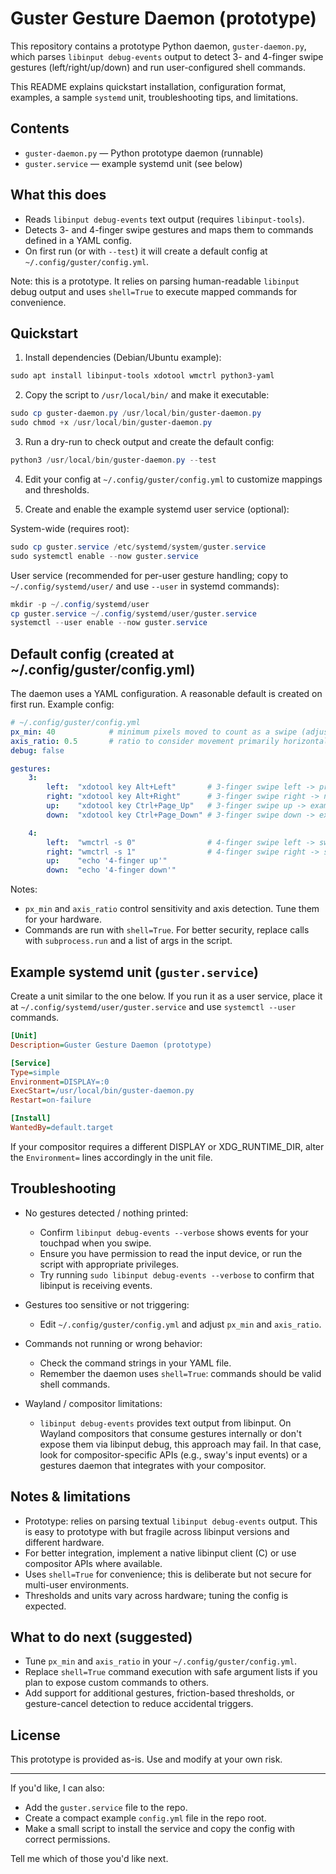 # Guster Gesture Daemon (prototype)

This repository contains a prototype Python daemon, `guster-daemon.py`, which parses `libinput debug-events` output to detect 3- and 4-finger swipe gestures (left/right/up/down) and run user-configured shell commands.

This README explains quickstart installation, configuration format, examples, a sample `systemd` unit, troubleshooting tips, and limitations.

## Contents

- `guster-daemon.py` — Python prototype daemon (runnable)
- `guster.service` — example systemd unit (see below)

## What this does

- Reads `libinput debug-events` text output (requires `libinput-tools`).
- Detects 3- and 4-finger swipe gestures and maps them to commands defined in a YAML config.
- On first run (or with `--test`) it will create a default config at `~/.config/guster/config.yml`.

Note: this is a prototype. It relies on parsing human-readable `libinput` debug output and uses `shell=True` to execute mapped commands for convenience.

## Quickstart

1. Install dependencies (Debian/Ubuntu example):

```powershell
sudo apt install libinput-tools xdotool wmctrl python3-yaml
```

2. Copy the script to `/usr/local/bin/` and make it executable:

```powershell
sudo cp guster-daemon.py /usr/local/bin/guster-daemon.py
sudo chmod +x /usr/local/bin/guster-daemon.py
```

3. Run a dry-run to check output and create the default config:

```powershell
python3 /usr/local/bin/guster-daemon.py --test
```

4. Edit your config at `~/.config/guster/config.yml` to customize mappings and thresholds.

5. Create and enable the example systemd user service (optional):

System-wide (requires root):

```powershell
sudo cp guster.service /etc/systemd/system/guster.service
sudo systemctl enable --now guster.service
```

User service (recommended for per-user gesture handling; copy to `~/.config/systemd/user/` and use `--user` in systemd commands):

```powershell
mkdir -p ~/.config/systemd/user
cp guster.service ~/.config/systemd/user/guster.service
systemctl --user enable --now guster.service
```

## Default config (created at ~/.config/guster/config.yml)

The daemon uses a YAML configuration. A reasonable default is created on first run. Example config:

```yaml
# ~/.config/guster/config.yml
px_min: 40            # minimum pixels moved to count as a swipe (adjust to taste)
axis_ratio: 0.5       # ratio to consider movement primarily horizontal vs vertical
debug: false

gestures:
	3:
		left:  "xdotool key Alt+Left"       # 3-finger swipe left -> previous tab
		right: "xdotool key Alt+Right"      # 3-finger swipe right -> next tab
		up:    "xdotool key Ctrl+Page_Up"   # 3-finger swipe up -> example
		down:  "xdotool key Ctrl+Page_Down" # 3-finger swipe down -> example

	4:
		left:  "wmctrl -s 0"                # 4-finger swipe left -> switch to workspace 0
		right: "wmctrl -s 1"                # 4-finger swipe right -> switch to workspace 1
		up:    "echo '4-finger up'"
		down:  "echo '4-finger down'"
```

Notes:
- `px_min` and `axis_ratio` control sensitivity and axis detection. Tune them for your hardware.
- Commands are run with `shell=True`. For better security, replace calls with `subprocess.run` and a list of args in the script.

## Example systemd unit (`guster.service`)

Create a unit similar to the one below. If you run it as a user service, place it at `~/.config/systemd/user/guster.service` and use `systemctl --user` commands.

```ini
[Unit]
Description=Guster Gesture Daemon (prototype)

[Service]
Type=simple
Environment=DISPLAY=:0
ExecStart=/usr/local/bin/guster-daemon.py
Restart=on-failure

[Install]
WantedBy=default.target
```

If your compositor requires a different DISPLAY or XDG_RUNTIME_DIR, alter the `Environment=` lines accordingly in the unit file.

## Troubleshooting

- No gestures detected / nothing printed:
	- Confirm `libinput debug-events --verbose` shows events for your touchpad when you swipe.
	- Ensure you have permission to read the input device, or run the script with appropriate privileges.
	- Try running `sudo libinput debug-events --verbose` to confirm that libinput is receiving events.

- Gestures too sensitive or not triggering:
	- Edit `~/.config/guster/config.yml` and adjust `px_min` and `axis_ratio`.

- Commands not running or wrong behavior:
	- Check the command strings in your YAML file.
	- Remember the daemon uses `shell=True`: commands should be valid shell commands.

- Wayland / compositor limitations:
	- `libinput debug-events` provides text output from libinput. On Wayland compositors that consume gestures internally or don't expose them via libinput debug, this approach may fail. In that case, look for compositor-specific APIs (e.g., sway's input events) or a gestures daemon that integrates with your compositor.

## Notes & limitations

- Prototype: relies on parsing textual `libinput debug-events` output. This is easy to prototype with but fragile across libinput versions and different hardware.
- For better integration, implement a native libinput client (C) or use compositor APIs where available.
- Uses `shell=True` for convenience; this is deliberate but not secure for multi-user environments.
- Thresholds and units vary across hardware; tuning the config is expected.

## What to do next (suggested)

- Tune `px_min` and `axis_ratio` in your `~/.config/guster/config.yml`.
- Replace `shell=True` command execution with safe argument lists if you plan to expose custom commands to others.
- Add support for additional gestures, friction-based thresholds, or gesture-cancel detection to reduce accidental triggers.

## License

This prototype is provided as-is. Use and modify at your own risk.

---

If you'd like, I can also:

- Add the `guster.service` file to the repo.
- Create a compact example `config.yml` file in the repo root.
- Make a small script to install the service and copy the config with correct permissions.

Tell me which of those you'd like next.

